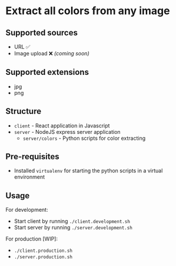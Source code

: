 # Extract all colors from any image

## Supported sources
- URL ✅
- Image upload ❌ _(coming soon)_

## Supported extensions
- jpg
- png

## Structure
- `client` - React application in Javascript
- `server` - NodeJS express server application
  - `server/colors` - Python scripts for color extracting

## Pre-requisites
- Installed `virtualenv` for starting the python scripts in a virtual environment

## Usage
For development:
- Start client by running `./client.development.sh`
- Start server by running `./server.development.sh`

For production [WIP]:
- `./client.production.sh`
- `./server.production.sh`
